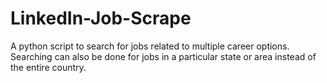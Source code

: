 # LinkedIn-Job-Scrape
A python script to search for jobs related to multiple career options. Searching can also be done for jobs in a particular state or area instead of the entire country. 
